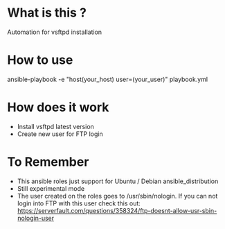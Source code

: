 What is this ?
=========

Automation for vsftpd installation


How to use
=========

ansible-playbook -e "host(your_host) user=(your_user)" playbook.yml


How does it work
=========

- Install vsftpd latest version
- Create new user for FTP login 


To Remember
=========

* This ansible roles just support for Ubuntu / Debian ansible_distribution
* Still experimental mode
* The user created on the roles goes to /usr/sbin/nologin. If you can not login into FTP with this user check this out:
  https://serverfault.com/questions/358324/ftp-doesnt-allow-usr-sbin-nologin-user
